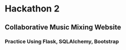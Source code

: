 # Hackathon 2

## Collaborative Music Mixing Website


### Practice Using Flask, SQLAlchemy, Bootstrap
